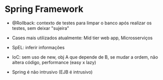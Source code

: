 # Spring Framework

  - @Rollback: contexto de testes para limpar o banco após realizar os testes, sem deixar "sujeira"
  
  - Cases mais utilizados atualmente: Mid tier web app, Microsserviços
  
  - SpEL: inferir informações
  
  - IoC: sem uso de new, obj A que depende de B, se mudar a ordem, não altera código, performance (easy x lazy)
  
  - Spring é não intrusivo (EJB é intrusivo)

